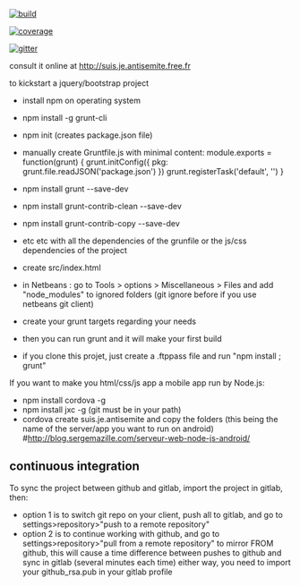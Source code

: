 [![build](https://gitlab.com/zg2pro/suis.je.antisemite/badges/master/build.svg)](https://gitlab.com/zg2pro/suis.je.antisemite/commits/master)

[![coverage](https://gitlab.com/zg2pro/suis.je.antisemite/badges/master/coverage.svg)](https://gitlab.com/zg2pro/suis.je.antisemite/commits/master)

[![gitter](https://badges.gitter.im/Join%20Chat.svg)](https://gitter.im/zg2pro/suis.je.antisemite?utm_source=badge&utm_medium=badge&utm_campaign=pr-badge&utm_content=badge)

consult it online at http://suis.je.antisemite.free.fr

to kickstart a jquery/bootstrap project
 - install npm on operating system
 - npm install -g grunt-cli
 - npm init (creates package.json file)
 - manually create Gruntfile.js with minimal content: 
 module.exports = function(grunt) {
	grunt.initConfig({
             pkg: grunt.file.readJSON('package.json')
        })
	grunt.registerTask('default', '') 
}
 - npm install grunt --save-dev
 - npm install grunt-contrib-clean --save-dev
 - npm install grunt-contrib-copy --save-dev
 - etc etc with all the dependencies of the grunfile or the js/css dependencies of the project 
 - create src/index.html
 - in Netbeans : go to Tools > options > Miscellaneous > Files and add "node_modules" to ignored folders (git ignore before if you use netbeans git client)
 - create your grunt targets regarding your needs
 - then you can run grunt and it will make your first build


 - if you clone this projet, just create a .ftppass file and run "npm install ; grunt"


If you want to make you html/css/js app a mobile app run by Node.js:
 - npm install cordova -g
 - npm install jxc -g (git must be in your path)
 - cordova create suis.je.antisemite and copy the folders (this being the name of the server/app you want to run on android)
#http://blog.sergemazille.com/serveur-web-node-js-android/

## continuous integration
To sync the project between github and gitlab, import the project in gitlab, then:
- option 1 is to switch git repo on your client, push all to gitlab, and go to settings>repository>"push to a remote repository"
- option 2 is to continue working with github, and go to settings>repository>"pull from a remote repository" to mirror FROM github, 
this will cause a time difference between pushes to github and sync in gitlab (several minutes each time)
either way, you need to import your github_rsa.pub in your gitlab profile

